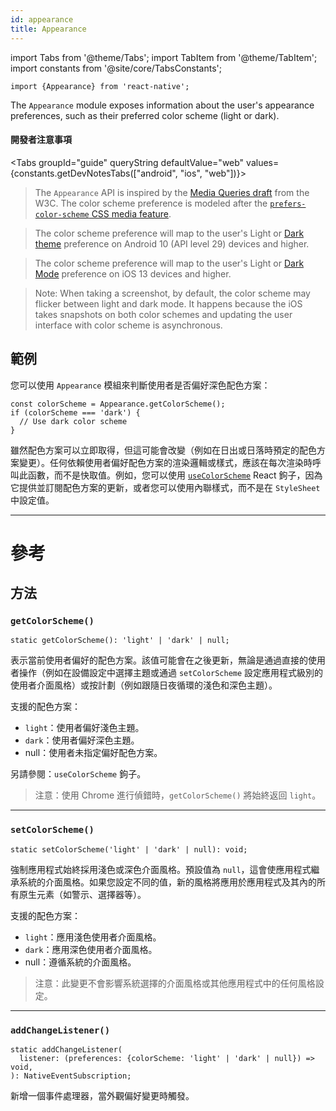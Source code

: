 ```yaml
---
id: appearance
title: Appearance
---
```


import Tabs from '@theme/Tabs'; import TabItem from '@theme/TabItem'; import constants from '@site/core/TabsConstants';

```tsx
import {Appearance} from 'react-native';
```

The `Appearance` module exposes information about the user's appearance preferences, such as their preferred color scheme (light or dark).

#### 開發者注意事項

<Tabs groupId="guide" queryString defaultValue="web" values={constants.getDevNotesTabs(["android", "ios", "web"])}>

<TabItem value="web">

> The `Appearance` API is inspired by the [Media Queries draft](https://drafts.csswg.org/mediaqueries-5/) from the W3C. The color scheme preference is modeled after the [`prefers-color-scheme` CSS media feature](https://developer.mozilla.org/en-US/docs/Web/CSS/@media/prefers-color-scheme).

</TabItem>
<TabItem value="android">

> The color scheme preference will map to the user's Light or [Dark theme](https://developer.android.com/guide/topics/ui/look-and-feel/darktheme) preference on Android 10 (API level 29) devices and higher.

</TabItem>
<TabItem value="ios">

> The color scheme preference will map to the user's Light or [Dark Mode](https://developer.apple.com/design/human-interface-guidelines/ios/visual-design/dark-mode/) preference on iOS 13 devices and higher.

> Note: When taking a screenshot, by default, the color scheme may flicker between light and dark mode. It happens because the iOS takes snapshots on both color schemes and updating the user interface with color scheme is asynchronous.

</TabItem>
</Tabs>

## 範例

您可以使用 `Appearance` 模組來判斷使用者是否偏好深色配色方案：

```tsx
const colorScheme = Appearance.getColorScheme();
if (colorScheme === 'dark') {
  // Use dark color scheme
}
```

雖然配色方案可以立即取得，但這可能會改變（例如在日出或日落時預定的配色方案變更）。任何依賴使用者偏好配色方案的渲染邏輯或樣式，應該在每次渲染時呼叫此函數，而不是快取值。例如，您可以使用 [`useColorScheme`](usecolorscheme) React 鉤子，因為它提供並訂閱配色方案的更新，或者您可以使用內聯樣式，而不是在 `StyleSheet` 中設定值。

---

# 參考

## 方法

### `getColorScheme()`

```tsx
static getColorScheme(): 'light' | 'dark' | null;
```

表示當前使用者偏好的配色方案。該值可能會在之後更新，無論是通過直接的使用者操作（例如在設備設定中選擇主題或通過 `setColorScheme` 設定應用程式級別的使用者介面風格）或按計劃（例如跟隨日夜循環的淺色和深色主題）。

支援的配色方案：

- `light`：使用者偏好淺色主題。
- `dark`：使用者偏好深色主題。
- null：使用者未指定偏好配色方案。

另請參閱：`useColorScheme` 鉤子。

> 注意：使用 Chrome 進行偵錯時，`getColorScheme()` 將始終返回 `light`。

---

### `setColorScheme()`

```tsx
static setColorScheme('light' | 'dark' | null): void;
```

強制應用程式始終採用淺色或深色介面風格。預設值為 `null`，這會使應用程式繼承系統的介面風格。如果您設定不同的值，新的風格將應用於應用程式及其內的所有原生元素（如警示、選擇器等）。

支援的配色方案：

- `light`：應用淺色使用者介面風格。
- `dark`：應用深色使用者介面風格。
- null：遵循系統的介面風格。

> 注意：此變更不會影響系統選擇的介面風格或其他應用程式中的任何風格設定。

---

### `addChangeListener()`

```tsx
static addChangeListener(
  listener: (preferences: {colorScheme: 'light' | 'dark' | null}) => void,
): NativeEventSubscription;
```

新增一個事件處理器，當外觀偏好變更時觸發。